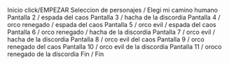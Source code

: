 Inicio click/EMPEZAR
Seleccion de personajes / Elegi mi camino humano
Pantalla 2 / espada del caos
Pantalla 3 / hacha de la discordia
Pantalla 4 / orco renegado /  espada del caos
Pantalla 5 / orco evil / espada del caos
Pantalla 6 / orco renegado / hacha de la discordia
Pantalla 7 / orco evil / hacha de la discordia
Pantalla 8 / orco evil del caos
Pantalla 9 / orco renegado del caos
Pantalla 10 / orco evil de la discordia
Pantalla 11 / oroco renegado de la discordia
Fin / Fin
